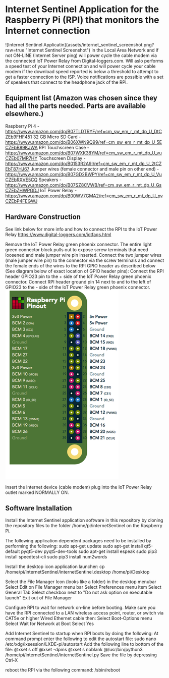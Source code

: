 # Internet Sentinel Application for the Raspberry Pi (RPI) that monitors the Internet connection
![Internet Sentinel Applicatin]{assets/internet_sentinel_screenshot.png?raw=true "Internet Sentinel Screenshot")
in the Local Area Network and if not ON-LINE (Internet Server ping) will power cycle the cable
modem via the connected IoT Power Relay from Digital-loggers.com.  Will aslo performs a speed test
of your Internet connection and will power cycle your cable modem if the download speed reported is
below a threshold to attempt to get a faster connection to the ISP. Voice notifications are possible
with a set of speakers that connect to the headphone jack of the RPI.

## Equipment list (Amazon was chosen since they had all the parts needed. Parts are available elsewhere.)
Raspberry Pi 4 - https://www.amazon.com/dp/B07TLDTRYF/ref=cm_sw_em_r_mt_dp_U_DtCZEb9FHF451
32 GB Micro SD Card - https://www.amazon.com/dp/B06XWN9Q99/ref=cm_sw_em_r_mt_dp_U_5ECZEbB89KJWA
RPI Touchscreen Case - https://www.amazon.com/dp/B07WXK38YM/ref=cm_sw_em_r_mt_dp_U_vuCZEb07MR7HY
Touchscreen Display - https://www.amazon.com/dp/B0153R2A9I/ref=cm_sw_em_r_mt_dp_U_2tCZEbT87HJ67
Jumper wires (female connector and male pin on other end) - https://www.amazon.com/dp/B07GD2BWPY/ref=cm_sw_em_r_mt_dp_U_VuCZEbRXVE5CQ
Speakers - https://www.amazon.com/dp/B07SZ8CVWB/ref=cm_sw_em_r_mt_dp_U_GsCZEbZHWPGDJ
IoT Power Relay - https://www.amazon.com/dp/B00WV7GMA2/ref=cm_sw_em_r_mt_dp_U_pvCZEbP4FEGWJ

## Hardware Construction
See link below for more info and how to connect the RPI to the IoT Power Relay
https://www.digital-loggers.com/iotfaqs.html

Remove the IoT Power Relay green phoenix connector.  The entire light green connector block pulls out to expose
screw terminals that need loosened and male jumper wire pin inserted. Connect the two jumper wires (male jumper wire pin)
to the connector via the screw terminals and connect the female ends of the wires to the RPI GPIO header as
described below (See diagram below of exact location of GPIO header pins):
Connect the RPI header GPIO23 pin to the + side of the IoT Power Relay green phoenix connector.
Connect RPI header ground pin 14 next to and to the left of GPIO23 to the - side of the IoT Power Relay green phoenix
connector.
![Raspberry Pi Pinout Diagram](assets/raspberrypi_gpio_pinout.png?raw=true "RaspberryPiPinoutDiagram")

Insert the internet device (cable modem) plug into the IoT Power Relay outlet marked NORMALLY ON.

## Software Installation
Install the Internet Sentinel application software in this repository by cloning the repository files to the folder
/home/pi/internetSentinel on the Raspberry Pi.

The following application dependent packages need to be installed by performing the following:
sudo apt-get update
sudo apt-get install qt5-default pyqt5-dev pyqt5-dev-tools
sudo apt-get install espeak
sudo pip3 install speedtest-cli
sudo pip3 install num2words

Install the desktop icon application launcher:
cp /home/pi/internetSentinel/internetSentinel.desktop /home/pi/Desktop

Select the File Manager Icon (looks like a folder) in the desktop menubar
Select Edit on File Manager menu bar
Select Preferences menu item
Select General Tab
Select checkbox next to "Do not ask option on executable launch"
Exit out of File Manager

Configure RPI to wait for network on-line before booting.  Make sure you have the RPI connected to a LAN
wireless access point, router, or switch via CAT5e or higher Wired Ethernet cable then:
Select Boot-Options menu
Select Wait for Network at Boot
Select Yes

Add Internet Sentinel to startup when RPI boots by doing the following:
At command prompt enter the following to edit the autostart file:
sudo nano /etc/xdg/lxsession/LXDE-pi/autostart
Add the following line to bottom of the file:
@xset s off
@xset -dpms
@xset s noblank
@/usr/bin/python3 /home/pi/internetSentinel/internetSentinel.py
Save the file by depressing Ctrl-X

reboot the RPI via the following command:
/sbin/reboot

